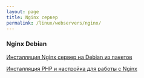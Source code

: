 ```yaml
---
layout: page
title: Nginx сервер
permalink: /linux/webservers/nginx/
---
```


### Nginx Debian

[Инсталляция Nginx сервер на Debian из пакетов](/linux/webservers/nginx/debian/installation/)  

[Инсталляция PHP и настройка для работы с Nginx](/linux/webservers/nginx/debian/php/)  
